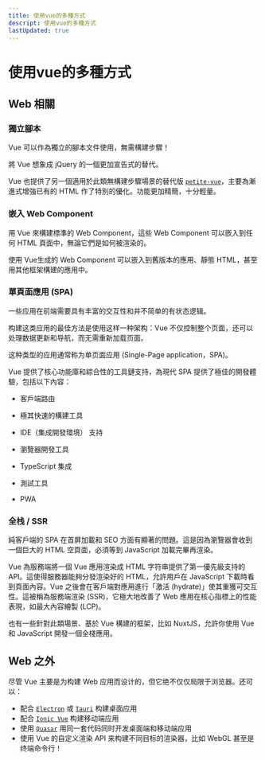 ```yaml
---
title: 使用vue的多種方式
descript: 使用vue的多種方式
lastUpdated: true
---
```


#  使用vue的多種方式

## Web 相關

### 獨立腳本
Vue 可以作為獨立的腳本文件使用，無需構建步驟！

將 Vue 想象成 jQuery 的一個更加宣告式的替代。

Vue 也提供了另一個適用於此類無構建步驟場景的替代版 [`petite-vue`](https://github.com/vuejs/petite-vue)，主要為漸進式增強已有的 HTML 作了特別的優化。功能更加精簡，十分輕量。

### 嵌入 Web Component
用 Vue 來構建標準的 Web Component，這些 Web Component 可以嵌入到任何 HTML 頁面中，無論它們是如何被渲染的。

使用 Vue生成的 Web Component 可以嵌入到舊版本的應用、靜態 HTML，甚至用其他框架構建的應用中。

### 單頁面應用 (SPA)

一些应用在前端需要具有丰富的交互性和并不简单的有状态逻辑。

构建这类应用的最佳方法是使用这样一种架构：Vue 不仅控制整个页面，还可以处理数据更新和导航，而无需重新加载页面。

这种类型的应用通常称为单页面应用 (Single-Page application，SPA)。

Vue 提供了核心功能庫和綜合性的工具鏈支持，為現代 SPA 提供了極佳的開發體驗，包括以下內容：

- 客戶端路由

- 極其快速的構建工具
- IDE（集成開發環境） 支持
- 瀏覽器開發工具
- TypeScript 集成
- 測試工具
- PWA

### 全栈 / SSR

純客戶端的 SPA 在首屏加載和 SEO 方面有顯著的問題。這是因為瀏覽器會收到一個巨大的 HTML 空頁面，必須等到 JavaScript 加載完畢再渲染。

Vue 為服務端將一個 Vue 應用渲染成 HTML 字符串提供了第一優先級支持的 API。這使得服務器能夠分發渲染好的 HTML，允許用戶在 JavaScript 下載時看到頁面內容。Vue 之後會在客戶端對應用進行「激活 (hydrate)」使其重獲可交互性。這被稱為服務端渲染 (SSR)，它極大地改善了 Web 應用在核心指標上的性能表現，如最大內容繪製 (LCP)。

也有一些針對此類場景、基於 Vue 構建的框架，比如 NuxtJS，允許你使用 Vue 和 JavaScript 開發一個全棧應用。

## Web 之外

尽管 Vue 主要是为构建 Web 应用而设计的，但它绝不仅仅局限于浏览器。还可以：

- 配合 [`Electron`](https://www.electronjs.org/) 或 [`Tauri`](https://tauri.studio/en/) 构建桌面应用
- 配合 [`Ionic Vue`](https://ionicframework.com/docs/vue/overview) 构建移动端应用
- 使用 [`Quasar`](https://quasar.dev/) 用同一套代码同时开发桌面端和移动端应用
- 使用 Vue 的自定义渲染 API 来构建不同目标的渲染器，比如 WebGL 甚至是终端命令行！